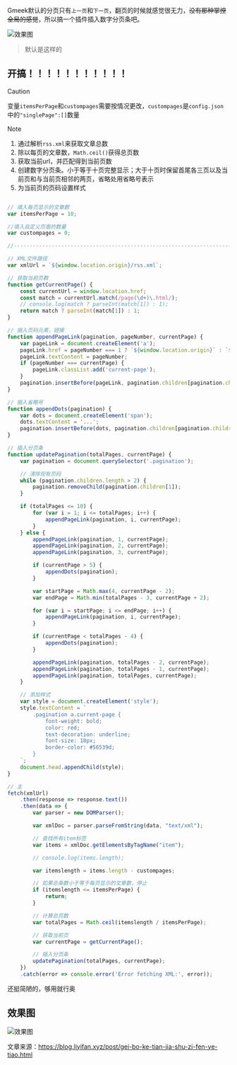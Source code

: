 Gmeek默认的分页只有`上一页`和`下一页`，翻页的时候就感觉很无力，~~没有那种掌控全局的感觉~~，所以搞一个插件插入数字分页条吧。

![效果图](https://a.linji.org/file/2025/02/a0f7944a4d8b0c9e7a143.webp)

> 默认是这样的

## 开搞！！！！！！！！！！！

> [!CAUTION]
> 变量`itemsPerPage`和`custompages`需要按情况更改，`custompages`是`config.json`中的`"singlePage":[]`数量

> [!NOTE]
> 1. 通过解析`rss.xml`来获取文章总数
> 2. 除以每页的文章数，`Math.ceil()`获得总页数
> 3. 获取当前url，并匹配得到当前页数
> 4. 创建数字分页条。小于等于十页完整显示；大于十页时保留首尾各三页以及当前页和与当前页相邻的两页，省略处用省略号表示
> 5. 为当前页的页码设置样式

```js

// 填入每页显示的文章数
var itemsPerPage = 10;

//填入自定义页面的数量
var custompages = 0;

//---------------------------------------------------------------------

// XML文件路径
var xmlUrl = `${window.location.origin}/rss.xml`;

// 获取当前页数
function getCurrentPage() {
    const currentUrl = window.location.href;
    const match = currentUrl.match(/page(\d+)\.html/);
    // console.log(match ? parseInt(match[1]) : 1);
    return match ? parseInt(match[1]) : 1;
}

// 插入页码元素，链接
function appendPageLink(pagination, pageNumber, currentPage) {
    var pageLink = document.createElement('a');
    pageLink.href = pageNumber === 1 ? `${window.location.origin}` : `${window.location.origin}/page${pageNumber}.html`;
    pageLink.textContent = pageNumber;
    if (pageNumber === currentPage) {
        pageLink.classList.add('current-page');
    }
    pagination.insertBefore(pageLink, pagination.children[pagination.children.length - 1]);
}

// 插入省略号
function appendDots(pagination) {
    var dots = document.createElement('span');
    dots.textContent = '...';
    pagination.insertBefore(dots, pagination.children[pagination.children.length - 1]);
}

// 插入分页条
function updatePagination(totalPages, currentPage) {
    var pagination = document.querySelector('.pagination');

    // 清除现有页码
    while (pagination.children.length > 2) {
        pagination.removeChild(pagination.children[1]);
    }

    if (totalPages <= 10) {
        for (var i = 1; i <= totalPages; i++) {
            appendPageLink(pagination, i, currentPage);
        }
    } else {
        appendPageLink(pagination, 1, currentPage);
        appendPageLink(pagination, 2, currentPage);
        appendPageLink(pagination, 3, currentPage);

        if (currentPage > 5) {
            appendDots(pagination);
        }

        var startPage = Math.max(4, currentPage - 2);
        var endPage = Math.min(totalPages - 3, currentPage + 2);

        for (var i = startPage; i <= endPage; i++) {
            appendPageLink(pagination, i, currentPage);
        }

        if (currentPage < totalPages - 4) {
            appendDots(pagination);
        }

        appendPageLink(pagination, totalPages - 2, currentPage);
        appendPageLink(pagination, totalPages - 1, currentPage);
        appendPageLink(pagination, totalPages, currentPage);
    }

    // 添加样式
    var style = document.createElement('style');
    style.textContent = `
        .pagination a.current-page {
            font-weight: bold;
            color: red;
            text-decoration: underline;
            font-size: 18px;
            border-color: #56539d;
        }
    `;
    document.head.appendChild(style);
}

// 主
fetch(xmlUrl)
    .then(response => response.text())
    .then(data => {
        var parser = new DOMParser();

        var xmlDoc = parser.parseFromString(data, "text/xml");

        // 查找所有item标签
        var items = xmlDoc.getElementsByTagName("item");

        // console.log(items.length);

        var itemslength = items.length - custompages;

        // 如果总条数小于等于每页显示的文章数，停止
        if (itemslength <= itemsPerPage) {
            return;
        }

        // 计算总页数
        var totalPages = Math.ceil(itemslength / itemsPerPage);

        // 获取当前页
        var currentPage = getCurrentPage();

        // 插入分页条
        updatePagination(totalPages, currentPage);
    })
    .catch(error => console.error('Error fetching XML:', error));
```

还挺简陋的，够用就行奥

## 效果图

![效果图](https://a.linji.org/file/2025/02/cd00d37e0cf1aa9e99aaf.webp)

文章来源：https://blog.liyifan.xyz/post/gei-bo-ke-tian-jia-shu-zi-fen-ye-tiao.html